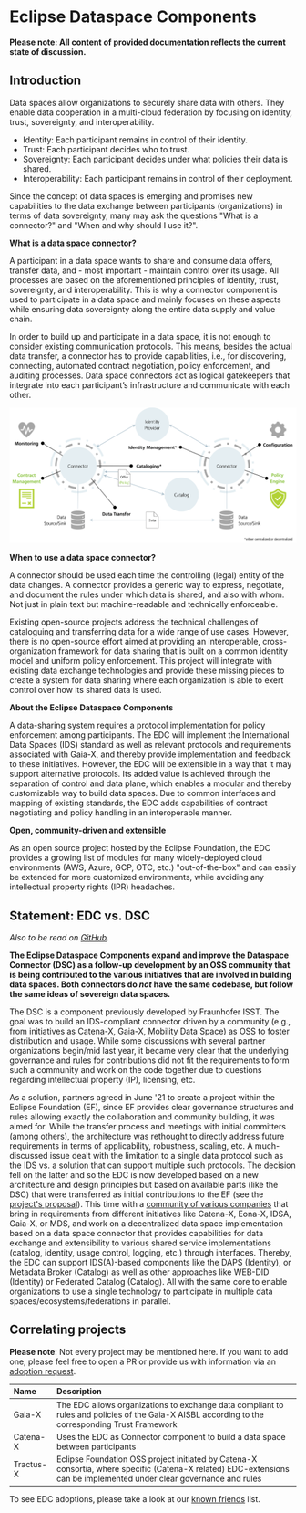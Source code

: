 # Eclipse Dataspace Components

**Please note: All content of provided documentation reflects the current state of discussion.**

## Introduction

Data spaces allow organizations to securely share data with others. They enable data cooperation in a multi-cloud
federation by focusing on identity, trust, sovereignty, and interoperability.

- Identity: Each participant remains in control of their identity.
- Trust: Each participant decides who to trust.
- Sovereignty: Each participant decides under what policies their data is shared.
- Interoperability: Each participant remains in control of their deployment.

Since the concept of data spaces is emerging and promises new capabilities to the data exchange between participants
(organizations) in terms of data sovereignty, many may ask the questions "What is a connector?" and "When and why should
I use it?".

**What is a data space connector?**

A participant in a data space wants to share and consume data offers, transfer data, and - most important - maintain
control over its usage. All processes are based on the aforementioned principles of identity, trust, sovereignty, and
interoperability. This is why a connector component is used to participate in a data space and mainly focuses on
these aspects while ensuring data sovereignty along the entire data supply and value chain.

In order to build up and participate in a data space, it is not enough to consider existing communication protocols.
This means, besides the actual data transfer, a connector has to provide capabilities, i.e., for discovering,
connecting, automated contract negotiation, policy enforcement, and auditing processes. Data space connectors act as
logical gatekeepers that integrate into each participant’s infrastructure and communicate with each other.

![EDC Capabilities](_media/connector.png)

**When to use a data space connector?**

A connector should be used each time the controlling (legal) entity of the data changes. A connector provides a
generic way to express, negotiate, and document the rules under which data is shared, and also with whom. Not just
in plain text but machine-readable and technically enforceable.

Existing open-source projects address the technical challenges of cataloguing and transferring data for a wide
range of use cases. However, there is no open-source effort aimed at providing an interoperable, cross-organization
framework for data sharing that is built on a common identity model and uniform policy enforcement. This project
will integrate with existing data exchange technologies and provide these missing pieces to create a system for data
sharing where each organization is able to exert control over how its shared data is used.

**About the Eclipse Dataspace Components**

A data-sharing system requires a protocol implementation for policy enforcement among participants. The EDC will
implement the International Data Spaces (IDS) standard as well as relevant protocols and requirements associated
with Gaia-X, and thereby provide implementation and feedback to these initiatives. However, the EDC will be
extensible in a way that it may support alternative protocols.
Its added value is achieved through the separation of control and data plane, which enables a modular and
thereby customizable way to build data spaces. Due to common interfaces and mapping of existing standards, the EDC
adds capabilities of contract negotiating and policy handling in an interoperable manner.

**Open, community-driven and extensible**

As an open source project hosted by the Eclipse Foundation, the EDC provides a growing list of modules for many
widely-deployed cloud environments (AWS, Azure, GCP, OTC, etc.) "out-of-the-box" and can easily be extended for
more customized environments, while avoiding any intellectual property rights (IPR) headaches.

## Statement: EDC vs. DSC

_Also to be read on [GitHub](https://github.com/eclipse-edc/DataSpaceConnector/discussions/1037)._

**The Eclipse Dataspace Components expand and improve the Dataspace Connector (DSC) as a follow-up development
by an OSS community that is being contributed to the various initiatives that are involved in building data spaces.
Both connectors do _not_ have the same codebase, but follow the same ideas of sovereign data spaces.**

The DSC is a component previously developed by Fraunhofer ISST. The goal was to build an IDS-compliant connector
driven by a community (e.g., from initiatives as Catena-X, Gaia-X, Mobility Data Space) as OSS to foster distribution
and usage. While some discussions with several partner organizations begin/mid last year, it became very clear that
the underlying governance and rules for contributions did not fit the requirements to form such a community and work
on the code together due to questions regarding intellectual property (IP), licensing, etc.

As a solution, partners agreed in June '21 to create a project within the Eclipse Foundation (EF), since EF provides
clear governance structures and rules allowing exactly the collaboration and community building, it was aimed for.
While the transfer process and meetings with initial committers (among others), the architecture was rethought to
directly address future requirements in terms of applicability, robustness, scaling, etc. A much-discussed issue
dealt with the limitation to a single data protocol such as the IDS vs. a solution that can support multiple such
protocols. The decision fell on the latter and so the EDC is now developed based on a new architecture and design
principles but based on available parts (like the DSC) that were transferred as initial contributions to the EF
(see the [project's proposal](https://projects.eclipse.org/proposals/eclipse-dataspace-connector)). This time
with a [community of various companies](https://projects.eclipse.org/projects/technology.edc/who)
that bring in requirements from different initiatives like Catena-X, Eona-X, IDSA, Gaia-X, or MDS, and work on
a decentralized data space implementation based on a data space connector that provides capabilities for data
exchange and extensibility to various shared service implementations (catalog, identity, usage control, logging, etc.)
through interfaces. Thereby, the EDC can support IDS(A)-based components like the DAPS (Identity), or Metadata Broker
(Catalog) as well as other approaches like WEB-DID (Identity) or Federated Catalog (Catalog). All with the same core
to enable organizations to use a single technology to participate in multiple data spaces/ecosystems/federations in
parallel.

## Correlating projects

**Please note**: Not every project may be mentioned here. If you want to add one, please feel free to open a PR
or provide us with information via an [adoption request](https://github.com/eclipse-edc/DataSpaceConnector/issues/new?assignees=&labels=adoption&template=adoption_request.md&title=Adoption+Request).

| Name       | Description |
| :--------- | :---------- |
| Gaia-X     | The EDC allows organizations to exchange data compliant to rules and policies of the Gaia-X AISBL according to the corresponding Trust Framework |
| Catena-X   | Uses the EDC as Connector component to build a data space between participants |
| Tractus-X  | Eclipse Foundation OSS project initiated by Catena-X consortia, where specific (Catena-X related) EDC-extensions can be implemented under clear governance and rules |

To see EDC adoptions, please take a look at our [known friends](submodule/Connector/known_friends.md) list.
